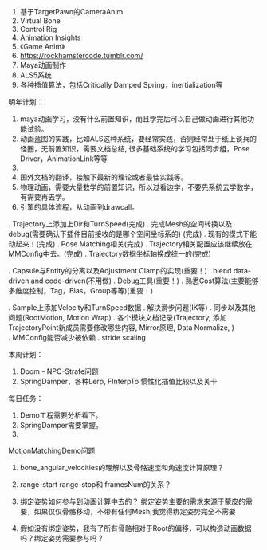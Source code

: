 1. 基于TargetPawn的CameraAnim
2. Virtual Bone
3. Control Rig
4. Animation Insights
5. 《Game Anim》
6. https://rockhamstercode.tumblr.com/
7. Maya动画制作
8. ALS5系统
9. 各种插值算法，包括Critically Damped Spring，inertialization等



明年计划：
1. maya动画学习，没有什么前置知识，而且学完后可以自己做动画进行其他功能试验。
2. 动画蓝图的实践，比如ALS这种系统，要经常实践，否则经常处于纸上谈兵的怪圈，无前置知识，需要文档总结, 很多基础系统的学习包括同步组，Pose Driver，AnimationLink等等
3. 
4. 国外文档的翻译，接触下最新的理论或者最佳实践等。
5. 物理动画，需要大量数学的前置知识，所以过看边学，不要先系统去学数学，有需要再去学。
6. 引擎的具体流程，从动画到drawcall。







. Trajectory上添加上Dir和TurnSpeed(完成)
. 完成Mesh的空间转换以及debug(需要确认下插件目前接收的是哪个空间坐标系的) (完成)
. 现有的模式下能动起来！(完成)
. Pose Matching相关(完成)
. Trajectory相关配置应该继续放在MMConfig中去。(完成)
. Trajectory数据坐标轴换成统一的(完成)






. Capsule与Entity的分离以及Adjustment Clamp的实现(重要！)
. blend data-driven and code-driven(不用做)
. Debug工具(重要！)
. 熟悉Cost算法(主要能够多维度控制，Tag，Bias，Group等等)(重要！)

. Sample上添加Velocity和TurnSpeed数据
. 解决滑步问题(IK等)
. 同步以及其他问题(RootMotion, Motion Wrap)
. 各个模块文档记录(Trajectory, 添加TrajectoryPoint新成员需要修改哪些内容, Mirror原理, Data Normalize, )  
. MMConfig能否减少被依赖
. stride scaling



本周计划：
1. Doom - NPC-Strafe问题
2. SpringDamper，各种Lerp, FInterpTo 惯性化插值比较以及关卡

每日任务：
1. Demo工程需要分析看下。
2. SpringDamper需要掌握。
3. 




MotionMatchingDemo问题
1. bone_angular_velocities的理解以及骨骼速度和角速度计算原理？
2. range-start range-stop和 framesNum的关系？




1. 绑定姿势如何参与到动画计算中去的？ 
   绑定姿势主要的需求来源于蒙皮的需要，如果仅仅骨骼移动，不带有任何Mesh,我觉得绑定姿势完全不需要
2. 假如没有绑定姿势，我有了所有骨骼相对于Root的偏移，可以构造动画数据吗？绑定姿势需要参与吗？